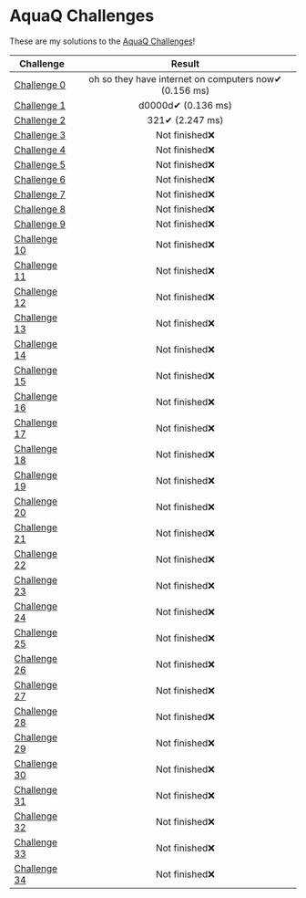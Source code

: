# AquaQ Challenges

These are my solutions to the [AquaQ Challenges](https://challenges.aquaq.co.uk/)!

| Challenge | Result |
|---|:---:|
| [Challenge 0](https://github.com/CodingAP/aquaq-challenges/tree/main/challenges/challenge0)| oh so they have internet on computers now✔ (0.156 ms) |
| [Challenge 1](https://github.com/CodingAP/aquaq-challenges/tree/main/challenges/challenge1)| d0000d✔ (0.136 ms) |
| [Challenge 2](https://github.com/CodingAP/aquaq-challenges/tree/main/challenges/challenge2)| 321✔ (2.247 ms) |
| [Challenge 3](https://github.com/CodingAP/aquaq-challenges/tree/main/challenges/challenge3)| Not finished❌ |
| [Challenge 4](https://github.com/CodingAP/aquaq-challenges/tree/main/challenges/challenge4)| Not finished❌ |
| [Challenge 5](https://github.com/CodingAP/aquaq-challenges/tree/main/challenges/challenge5)| Not finished❌ |
| [Challenge 6](https://github.com/CodingAP/aquaq-challenges/tree/main/challenges/challenge6)| Not finished❌ |
| [Challenge 7](https://github.com/CodingAP/aquaq-challenges/tree/main/challenges/challenge7)| Not finished❌ |
| [Challenge 8](https://github.com/CodingAP/aquaq-challenges/tree/main/challenges/challenge8)| Not finished❌ |
| [Challenge 9](https://github.com/CodingAP/aquaq-challenges/tree/main/challenges/challenge9)| Not finished❌ |
| [Challenge 10](https://github.com/CodingAP/aquaq-challenges/tree/main/challenges/challenge10)| Not finished❌ |
| [Challenge 11](https://github.com/CodingAP/aquaq-challenges/tree/main/challenges/challenge11)| Not finished❌ |
| [Challenge 12](https://github.com/CodingAP/aquaq-challenges/tree/main/challenges/challenge12)| Not finished❌ |
| [Challenge 13](https://github.com/CodingAP/aquaq-challenges/tree/main/challenges/challenge13)| Not finished❌ |
| [Challenge 14](https://github.com/CodingAP/aquaq-challenges/tree/main/challenges/challenge14)| Not finished❌ |
| [Challenge 15](https://github.com/CodingAP/aquaq-challenges/tree/main/challenges/challenge15)| Not finished❌ |
| [Challenge 16](https://github.com/CodingAP/aquaq-challenges/tree/main/challenges/challenge16)| Not finished❌ |
| [Challenge 17](https://github.com/CodingAP/aquaq-challenges/tree/main/challenges/challenge17)| Not finished❌ |
| [Challenge 18](https://github.com/CodingAP/aquaq-challenges/tree/main/challenges/challenge18)| Not finished❌ |
| [Challenge 19](https://github.com/CodingAP/aquaq-challenges/tree/main/challenges/challenge19)| Not finished❌ |
| [Challenge 20](https://github.com/CodingAP/aquaq-challenges/tree/main/challenges/challenge20)| Not finished❌ |
| [Challenge 21](https://github.com/CodingAP/aquaq-challenges/tree/main/challenges/challenge21)| Not finished❌ |
| [Challenge 22](https://github.com/CodingAP/aquaq-challenges/tree/main/challenges/challenge22)| Not finished❌ |
| [Challenge 23](https://github.com/CodingAP/aquaq-challenges/tree/main/challenges/challenge23)| Not finished❌ |
| [Challenge 24](https://github.com/CodingAP/aquaq-challenges/tree/main/challenges/challenge24)| Not finished❌ |
| [Challenge 25](https://github.com/CodingAP/aquaq-challenges/tree/main/challenges/challenge25)| Not finished❌ |
| [Challenge 26](https://github.com/CodingAP/aquaq-challenges/tree/main/challenges/challenge26)| Not finished❌ |
| [Challenge 27](https://github.com/CodingAP/aquaq-challenges/tree/main/challenges/challenge27)| Not finished❌ |
| [Challenge 28](https://github.com/CodingAP/aquaq-challenges/tree/main/challenges/challenge28)| Not finished❌ |
| [Challenge 29](https://github.com/CodingAP/aquaq-challenges/tree/main/challenges/challenge29)| Not finished❌ |
| [Challenge 30](https://github.com/CodingAP/aquaq-challenges/tree/main/challenges/challenge30)| Not finished❌ |
| [Challenge 31](https://github.com/CodingAP/aquaq-challenges/tree/main/challenges/challenge31)| Not finished❌ |
| [Challenge 32](https://github.com/CodingAP/aquaq-challenges/tree/main/challenges/challenge32)| Not finished❌ |
| [Challenge 33](https://github.com/CodingAP/aquaq-challenges/tree/main/challenges/challenge33)| Not finished❌ |
| [Challenge 34](https://github.com/CodingAP/aquaq-challenges/tree/main/challenges/challenge34)| Not finished❌ |
